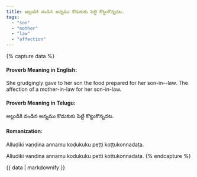 ```yaml
---
title: అల్లుడికి వండిన అన్నము కొడుకుకు పెట్టి కొట్టుకొన్నదట.
tags:
  - "son"
  - "mother"
  - "law"
  - "affection"
---
```


{% capture data %}
#### Proverb Meaning in English:
She grudgingly gave to her son the food prepared for her son-in--law.
The affection of a mother-in-law for her son-in-law.

#### Proverb Meaning in Telugu:
అల్లుడికి వండిన అన్నము కొడుకుకు పెట్టి కొట్టుకొన్నదట.

#### Romanization:
Alluḍiki vaṇḍina annamu koḍukuku peṭṭi koṭṭukonnadaṭa.

Alludiki vandina annamu kodukuku petti kottukonnadata.
{% endcapture %}

{{ data | markdownify }}

